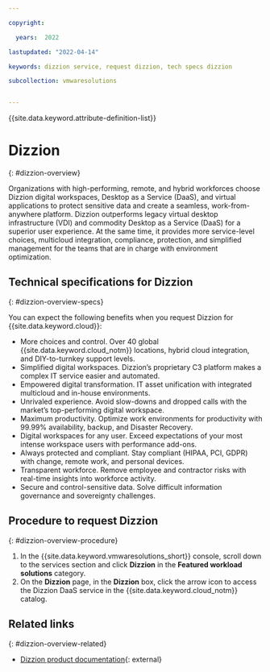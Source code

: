 ```yaml
---

copyright:

  years:  2022

lastupdated: "2022-04-14"

keywords: dizzion service, request dizzion, tech specs dizzion

subcollection: vmwaresolutions


---
```


{{site.data.keyword.attribute-definition-list}}

# Dizzion
{: #dizzion-overview}

Organizations with high-performing, remote, and hybrid workforces choose Dizzion digital workspaces, Desktop as a Service (DaaS), and virtual applications to protect sensitive data and create a seamless, work-from-anywhere platform.
Dizzion outperforms legacy virtual desktop infrastructure (VDI) and commodity Desktop as a Service (DaaS) for a superior user experience. At the same time, it provides more service-level choices, multicloud integration, compliance, protection, and simplified management for the teams that are in charge with environment optimization.

## Technical specifications for Dizzion
{: #dizzion-overview-specs}

You can expect the following benefits when you request Dizzion for {{site.data.keyword.cloud}}:
* More choices and control. Over 40 global {{site.data.keyword.cloud_notm}} locations, hybrid cloud integration, and DIY-to-turnkey support levels.
* Simplified digital workspaces. Dizzion’s proprietary C3 platform makes a complex IT service easier and automated.
* Empowered digital transformation. IT asset unification with integrated multicloud and in-house environments.
* Unrivaled experience. Avoid slow-downs and dropped calls with the market’s top-performing digital workspace.
* Maximum productivity. Optimize work environments for productivity with 99.99% availability, backup, and Disaster Recovery.
* Digital workspaces for any user. Exceed expectations of your most intense workspace users with performance add-ons.
* Always protected and compliant. Stay compliant (HIPAA, PCI, GDPR) with change, remote work, and personal devices.
* Transparent workforce. Remove employee and contractor risks with real-time insights into workforce activity.
* Secure and control-sensitive data. Solve difficult information governance and sovereignty challenges.

## Procedure to request Dizzion
{: #dizzion-overview-procedure}

1. In the {{site.data.keyword.vmwaresolutions_short}} console, scroll down to the services section and click **Dizzion** in the **Featured workload solutions** category.
2. On the **Dizzion** page, in the **Dizzion** box, click the arrow icon to access the Dizzion DaaS service in the {{site.data.keyword.cloud_notm}} catalog.

## Related links
{: #dizzion-overview-related}

* [Dizzion product documentation](https://help.dizzion.com/en_US/product-documentation){: external}
